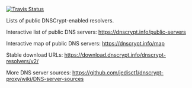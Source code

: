 [![Travis Status](https://travis-ci.org/DNSCrypt/dnscrypt-resolvers.svg?branch=master)](https://travis-ci.org/DNSCrypt/dnscrypt-resvolers/builds/)

Lists of public DNSCrypt-enabled resolvers.

Interactive list of public DNS servers:
https://dnscrypt.info/public-servers

Interactive map of public DNS servers:
https://dnscrypt.info/map

Stable download URLs:
https://download.dnscrypt.info/dnscrypt-resolvers/v2/

More DNS server sources:
https://github.com/jedisct1/dnscrypt-proxy/wiki/DNS-server-sources
